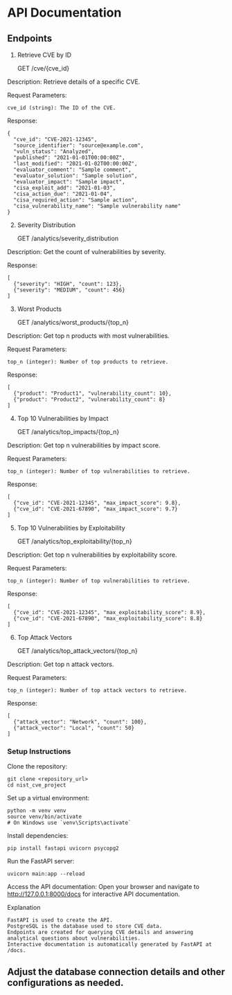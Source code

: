 # API Documentation

## Endpoints
1. Retrieve CVE by ID


    GET /cve/{cve_id}

Description: Retrieve details of a specific CVE.

Request Parameters:

    cve_id (string): The ID of the CVE.

Response:

    {
      "cve_id": "CVE-2021-12345",
      "source_identifier": "source@example.com",
      "vuln_status": "Analyzed",
      "published": "2021-01-01T00:00:00Z",
      "last_modified": "2021-01-02T00:00:00Z",
      "evaluator_comment": "Sample comment",
      "evaluator_solution": "Sample solution",
      "evaluator_impact": "Sample impact",
      "cisa_exploit_add": "2021-01-03",
      "cisa_action_due": "2021-01-04",
      "cisa_required_action": "Sample action",
      "cisa_vulnerability_name": "Sample vulnerability name"
    }

2. Severity Distribution 


    GET /analytics/severity_distribution

Description: Get the count of vulnerabilities by severity.

Response:

    [
      {"severity": "HIGH", "count": 123},
      {"severity": "MEDIUM", "count": 456}
    ]

3. Worst Products


    GET /analytics/worst_products/{top_n}

Description: Get top n products with most vulnerabilities.

Request Parameters:

    top_n (integer): Number of top products to retrieve.

Response:


    [
      {"product": "Product1", "vulnerability_count": 10},
      {"product": "Product2", "vulnerability_count": 8}
    ]

4. Top 10 Vulnerabilities by Impact


    GET /analytics/top_impacts/{top_n}

Description: Get top n vulnerabilities by impact score.

Request Parameters:

    top_n (integer): Number of top vulnerabilities to retrieve.

Response:


    [
      {"cve_id": "CVE-2021-12345", "max_impact_score": 9.8},
      {"cve_id": "CVE-2021-67890", "max_impact_score": 9.7}
    ]

5. Top 10 Vulnerabilities by Exploitability


    GET /analytics/top_exploitability/{top_n}

Description: Get top n vulnerabilities by exploitability score.

Request Parameters:

    top_n (integer): Number of top vulnerabilities to retrieve.

Response:



    [
      {"cve_id": "CVE-2021-12345", "max_exploitability_score": 8.9},
      {"cve_id": "CVE-2021-67890", "max_exploitability_score": 8.8}
    ]

6. Top Attack Vectors


    GET /analytics/top_attack_vectors/{top_n}

Description: Get top n attack vectors.

Request Parameters:

    top_n (integer): Number of top attack vectors to retrieve.

Response:



    [
      {"attack_vector": "Network", "count": 100},
      {"attack_vector": "Local", "count": 50}
    ]

### Setup Instructions

Clone the repository:

    git clone <repository_url>
    cd nist_cve_project

Set up a virtual environment:

    python -m venv venv
    source venv/bin/activate  
    # On Windows use `venv\Scripts\activate`

Install dependencies:

    pip install fastapi uvicorn psycopg2

Run the FastAPI server:

    uvicorn main:app --reload

Access the API documentation:
    Open your browser and navigate to http://127.0.0.1:8000/docs for interactive API documentation.

Explanation

    FastAPI is used to create the API.
    PostgreSQL is the database used to store CVE data.
    Endpoints are created for querying CVE details and answering analytical questions about vulnerabilities.
    Interactive documentation is automatically generated by FastAPI at /docs.

## Adjust the database connection details and other configurations as needed.